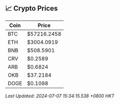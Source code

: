 ## 📈 Crypto Prices

| Coin | Price |
| ---- | ----- |
| BTC | $57216.2458 |
| ETH | $3004.0919 |
| BNB | $508.5901 |
| CRV | $0.2589 |
| ARB | $0.6824 |
| OKB | $37.2184 |
| DOGE | $0.1098 |

_Last Updated: 2024-07-07 15:34:15.538 +0800 HKT_